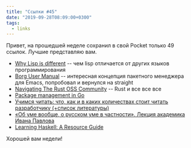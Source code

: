```yaml
---
title: "Ссылки #45"
date: "2019-09-28T08:09:00+0300"
tags:
  - links
---
```

Привет, на прошедшей неделе сохранил в свой Pocket только 49 ссылок. Лучшие представляю вам.

* [Why Lisp is different](http://lispm.de/why-lisp-is-different) -- чем lisp отличается от других языков программирования
* [Borg User Manual](https://emacsmirror.net/manual/borg/index.html#Top) -- интересная концепция пакетного менеджера для Emacs, попробовал и вернулся на straight
* [Navigating The Rust OSS Community](https://yaah.dev/getting-involved) -- Rust и все все все
* [Package management in Go](https://deepsource.io/blog/go-modules/)
* [Учимся читать: что, как и в каких количествах стоит читать разработчику (+список литературы)](https://techrocks.ru/2019/09/18/reading-technical-books/)
* [«Об уме вообще, о русском уме в частности». Лекция академика Ивана Павлова](http://www.izbrannoe.com/news/mysli/ob-ume-voobshche-o-russkom-ume-v-chastnosti-lektsiya-akademika-ivana-pavlova/)
* [Learning Haskell: A Resource Guide](https://serokell.io/blog/learning-haskell)

Хорошей вам недели!

